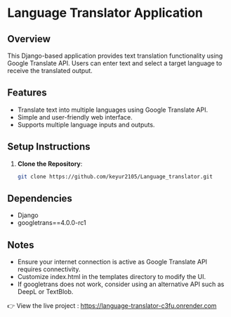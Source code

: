 # Language Translator Application

## Overview

This Django-based application provides text translation functionality using Google Translate API. Users can enter text and select a target language to receive the translated output.

## Features

- Translate text into multiple languages using Google Translate API.
- Simple and user-friendly web interface.
- Supports multiple language inputs and outputs.

## Setup Instructions

1. **Clone the Repository**:
   ```bash
   git clone https://github.com/keyur2105/Language_translator.git

## Dependencies

- Django
- googletrans==4.0.0-rc1

## Notes

- Ensure your internet connection is active as Google Translate API requires connectivity.
- Customize index.html in the templates directory to modify the UI.
- If googletrans does not work, consider using an alternative API such as DeepL or TextBlob.

👉 View the live project : https://language-translator-c3fu.onrender.com
